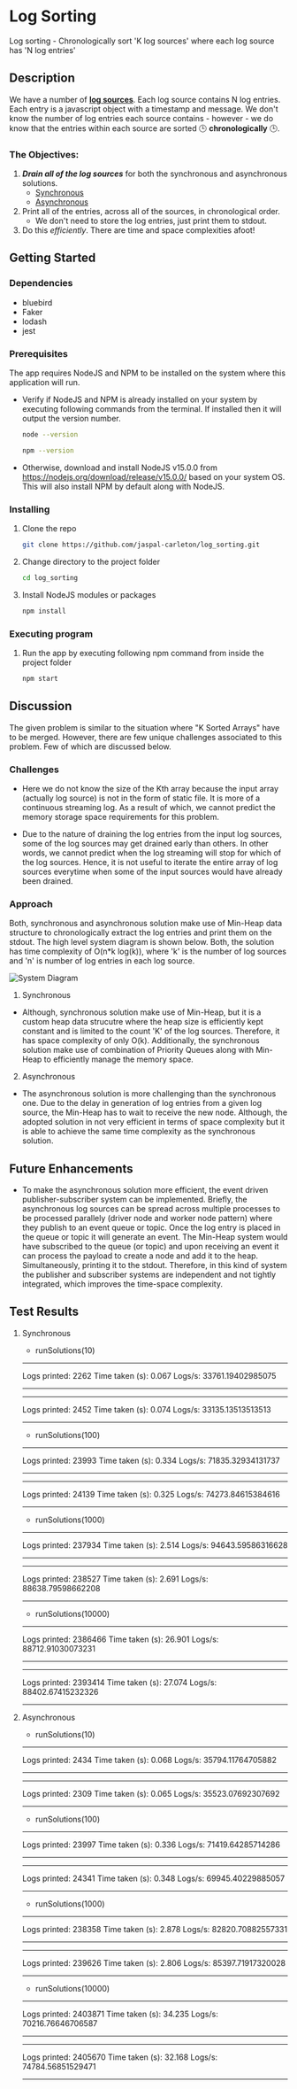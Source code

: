# Log Sorting

Log sorting - Chronologically sort 'K log sources' where each log source has 'N log entries'

## Description

We have a number of [**log sources**](https://github.com/jaspal-carleton/log_sorting/blob/master/lib/log-source.js).  Each log source contains N log entries.  Each entry is a javascript object with a timestamp and message.  We don't know the number of log entries each source contains - however - we do know that the entries within each source are sorted 🕒 **chronologically** 🕒.

### The Objectives:
1. ***Drain all of the log sources*** for both the synchronous and asynchronous solutions.
    - [Synchronous](https://github.com/jaspal-singh/log_sorting/lib/log-source.js#L37)
    - [Asynchronous](https://github.com/jaspal-singh/log_sorting/lib/log-source.js#L45)
2. Print all of the entries, across all of the sources, in chronological order.
    - We don't need to store the log entries, just print them to stdout.
3. Do this *efficiently*. There are time and space complexities afoot!

## Getting Started

### Dependencies

* bluebird
* Faker
* lodash
* jest

### Prerequisites

The app requires NodeJS and NPM to be installed on the system where this application will run.

* Verify if NodeJS and NPM is already installed on your system by executing following commands from the terminal. If installed then it will output the version number.

  ```sh
  node --version
  ```

  ```sh
  npm --version
  ```

* Otherwise, download and install NodeJS v15.0.0 from https://nodejs.org/download/release/v15.0.0/ based on your system OS. This will also install NPM by default along with NodeJS.

### Installing

1. Clone the repo
   ```sh
   git clone https://github.com/jaspal-carleton/log_sorting.git
   ```
2. Change directory to the project folder
   ```sh
   cd log_sorting
   ```
3. Install NodeJS modules or packages
   ```sh
   npm install
   ```

### Executing program

1. Run the app by executing following npm command from inside the project folder
   ```sh
   npm start
   ```

## Discussion

The given problem is similar to the situation where "K Sorted Arrays" have to be merged. However, there are few unique challenges associated to this problem. Few of which are discussed below.

### Challenges

* Here we do not know the size of the Kth array because the input array (actually log source) is not in the form of static file. It is more of a continuous streaming log. As a result of which, we cannot predict the memory storage space requirements for this problem.

* Due to the nature of draining the log entries from the input log sources, some of the log sources may get drained early than others. In other words, we cannot predict when the log streaming will stop for which of the log sources. Hence, it is not useful to iterate the entire array of log sources everytime when some of the input sources would have already been drained.

### Approach

Both, synchronous and asynchronous solution make use of Min-Heap data structure to chronologically extract the log entries and print them on the stdout. The high level system diagram is shown below. Both, the solution has time complexity of O(n*k log(k)), where 'k' is the number of log sources and 'n' is number of log entries in each log source.

![System Diagram](docs/log_sorting1.png)

1. Synchronous
* Although, synchronous solution make use of Min-Heap, but it is a custom heap data strucutre where the heap size is efficiently kept constant and is limited to the count 'K' of the log sources. Therefore, it has space complexity of only O(k). Additionally, the synchronous solution make use of combination of Priority Queues along with Min-Heap to efficiently manage the memory space.

2. Asynchronous
* The asynchronous solution is more challenging than the synchronous one. Due to the delay in generation of log entries from a given log source, the Min-Heap has to wait to receive the new node. Although, the adopted solution in not very efficient in terms of space complexity but it is able to achieve the same time complexity as the synchronous solution.

## Future Enhancements

* To make the asynchronous solution more efficient, the event driven publisher-subscriber system can be implemented. Briefly, the asynchronous log sources can be spread across multiple processes to be processed parallely (driver node and worker node pattern) where they publish to an event queue or topic. Once the log entry is placed in the queue or topic it will generate an event. The Min-Heap system would have subscribed to the queue (or topic) and upon receiving an event it can process the payload to create a node and add it to the heap. Simultaneously, printing it to the stdout. Therefore, in this kind of system the publisher and subscriber systems are independent and not tightly integrated, which improves the time-space complexity.

## Test Results

1. Synchronous
    - runSolutions(10)
    ***********************************
    Logs printed:		 2262
    Time taken (s):		 0.067
    Logs/s:			 33761.19402985075
    ***********************************
    ***********************************
    Logs printed:		 2452
    Time taken (s):		 0.074
    Logs/s:			 33135.13513513513
    ***********************************

    - runSolutions(100)
    ***********************************
    Logs printed:		 23993
    Time taken (s):		 0.334
    Logs/s:			 71835.32934131737
    ***********************************
    ***********************************
    Logs printed:		 24139
    Time taken (s):		 0.325
    Logs/s:			 74273.84615384616
    ***********************************

    - runSolutions(1000)
    ***********************************
    Logs printed:		 237934
    Time taken (s):		 2.514
    Logs/s:			 94643.59586316628
    ***********************************
    ***********************************
    Logs printed:		 238527
    Time taken (s):		 2.691
    Logs/s:			 88638.79598662208
    ***********************************

    - runSolutions(10000)
    ***********************************
    Logs printed:		 2386466
    Time taken (s):		 26.901
    Logs/s:			 88712.91030073231
    ***********************************
    ***********************************
    Logs printed:		 2393414
    Time taken (s):		 27.074
    Logs/s:			 88402.67415232326
    ***********************************

2. Asynchronous
    - runSolutions(10)
    ***********************************
    Logs printed:		 2434
    Time taken (s):		 0.068
    Logs/s:			 35794.11764705882
    ***********************************
    ***********************************
    Logs printed:		 2309
    Time taken (s):		 0.065
    Logs/s:			 35523.07692307692
    ***********************************

    - runSolutions(100)
    ***********************************
    Logs printed:		 23997
    Time taken (s):		 0.336
    Logs/s:			 71419.64285714286
    ***********************************
    ***********************************
    Logs printed:		 24341
    Time taken (s):		 0.348
    Logs/s:			 69945.40229885057
    ***********************************

    - runSolutions(1000)
    ***********************************
    Logs printed:		 238358
    Time taken (s):		 2.878
    Logs/s:			 82820.70882557331
    ***********************************
    ***********************************
    Logs printed:		 239626
    Time taken (s):		 2.806
    Logs/s:			 85397.71917320028
    ***********************************

    - runSolutions(10000)
    ***********************************
    Logs printed:		 2403871
    Time taken (s):		 34.235
    Logs/s:			 70216.76646706587
    ***********************************
    ***********************************
    Logs printed:		 2405670
    Time taken (s):		 32.168
    Logs/s:			 74784.56851529471
    ***********************************
